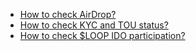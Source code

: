 - [How to check AirDrop?](./airdrop.md)
- [How to check KYC and TOU status?](./kyc_tou.md)
- [How to check $LOOP IDO participation?](./ido_loop.md)